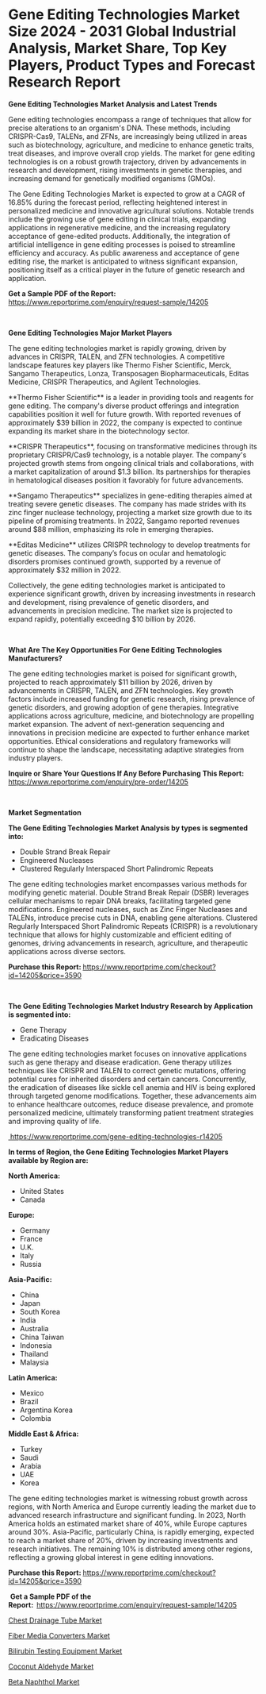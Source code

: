 <p><h1>Gene Editing Technologies Market Size 2024 - 2031 Global Industrial Analysis, Market Share, Top Key Players, Product Types and Forecast Research Report</h1></p><p><strong>Gene Editing Technologies Market Analysis and Latest Trends</strong></p>
<p><p>Gene editing technologies encompass a range of techniques that allow for precise alterations to an organism's DNA. These methods, including CRISPR-Cas9, TALENs, and ZFNs, are increasingly being utilized in areas such as biotechnology, agriculture, and medicine to enhance genetic traits, treat diseases, and improve overall crop yields. The market for gene editing technologies is on a robust growth trajectory, driven by advancements in research and development, rising investments in genetic therapies, and increasing demand for genetically modified organisms (GMOs).</p><p>The Gene Editing Technologies Market is expected to grow at a CAGR of 16.85% during the forecast period, reflecting heightened interest in personalized medicine and innovative agricultural solutions. Notable trends include the growing use of gene editing in clinical trials, expanding applications in regenerative medicine, and the increasing regulatory acceptance of gene-edited products. Additionally, the integration of artificial intelligence in gene editing processes is poised to streamline efficiency and accuracy. As public awareness and acceptance of gene editing rise, the market is anticipated to witness significant expansion, positioning itself as a critical player in the future of genetic research and application.</p></p>
<p><strong>Get a Sample PDF of the Report:&nbsp;</strong> <a href="https://www.reportprime.com/enquiry/request-sample/14205?utm_campaign=1285&utm_medium=2&utm_source=Github&utm_content=ia&utm_term=11102024&utm_id=gene-editing-technologies">https://www.reportprime.com/enquiry/request-sample/14205</a></p>
<p>&nbsp;</p>
<p><strong>Gene Editing Technologies Major Market Players</strong></p>
<p><p>The gene editing technologies market is rapidly growing, driven by advances in CRISPR, TALEN, and ZFN technologies. A competitive landscape features key players like Thermo Fisher Scientific, Merck, Sangamo Therapeutics, Lonza, Transposagen Biopharmaceuticals, Editas Medicine, CRISPR Therapeutics, and Agilent Technologies.</p><p>**Thermo Fisher Scientific** is a leader in providing tools and reagents for gene editing. The company's diverse product offerings and integration capabilities position it well for future growth. With reported revenues of approximately $39 billion in 2022, the company is expected to continue expanding its market share in the biotechnology sector.</p><p>**CRISPR Therapeutics**, focusing on transformative medicines through its proprietary CRISPR/Cas9 technology, is a notable player. The company's projected growth stems from ongoing clinical trials and collaborations, with a market capitalization of around $1.3 billion. Its partnerships for therapies in hematological diseases position it favorably for future advancements.</p><p>**Sangamo Therapeutics** specializes in gene-editing therapies aimed at treating severe genetic diseases. The company has made strides with its zinc finger nuclease technology, projecting a market size growth due to its pipeline of promising treatments. In 2022, Sangamo reported revenues around $88 million, emphasizing its role in emerging therapies.</p><p>**Editas Medicine** utilizes CRISPR technology to develop treatments for genetic diseases. The company’s focus on ocular and hematologic disorders promises continued growth, supported by a revenue of approximately $32 million in 2022.</p><p>Collectively, the gene editing technologies market is anticipated to experience significant growth, driven by increasing investments in research and development, rising prevalence of genetic disorders, and advancements in precision medicine. The market size is projected to expand rapidly, potentially exceeding $10 billion by 2026.</p></p>
<p>&nbsp;</p>
<p><strong>What Are The Key Opportunities For Gene Editing Technologies Manufacturers?</strong></p>
<p><p>The gene editing technologies market is poised for significant growth, projected to reach approximately $11 billion by 2026, driven by advancements in CRISPR, TALEN, and ZFN technologies. Key growth factors include increased funding for genetic research, rising prevalence of genetic disorders, and growing adoption of gene therapies. Integrative applications across agriculture, medicine, and biotechnology are propelling market expansion. The advent of next-generation sequencing and innovations in precision medicine are expected to further enhance market opportunities. Ethical considerations and regulatory frameworks will continue to shape the landscape, necessitating adaptive strategies from industry players.</p></p>
<p><strong>Inquire or Share Your Questions If Any Before Purchasing This Report:</strong> <a href="https://www.reportprime.com/enquiry/pre-order/14205?utm_campaign=1285&utm_medium=2&utm_source=Github&utm_content=ia&utm_term=11102024&utm_id=gene-editing-technologies">https://www.reportprime.com/enquiry/pre-order/14205</a></p>
<p>&nbsp;</p>
<p><strong>Market Segmentation</strong></p>
<p><strong>The Gene Editing Technologies Market Analysis by types is segmented into:</strong></p>
<p><ul><li>Double Strand Break Repair</li><li>Engineered Nucleases</li><li>Clustered Regularly Interspaced Short Palindromic Repeats</li></ul></p>
<p><p>The gene editing technologies market encompasses various methods for modifying genetic material. Double Strand Break Repair (DSBR) leverages cellular mechanisms to repair DNA breaks, facilitating targeted gene modifications. Engineered nucleases, such as Zinc Finger Nucleases and TALENs, introduce precise cuts in DNA, enabling gene alterations. Clustered Regularly Interspaced Short Palindromic Repeats (CRISPR) is a revolutionary technique that allows for highly customizable and efficient editing of genomes, driving advancements in research, agriculture, and therapeutic applications across diverse sectors.</p></p>
<p><strong>Purchase this Report:&nbsp;</strong><a href="https://www.reportprime.com/checkout?id=14205&price=3590&utm_campaign=1285&utm_medium=2&utm_source=Github&utm_content=ia&utm_term=11102024&utm_id=gene-editing-technologies">https://www.reportprime.com/checkout?id=14205&price=3590</a></p>
<p>&nbsp;</p>
<p><strong>The Gene Editing Technologies Market Industry Research by Application is segmented into:</strong></p>
<p><ul><li>Gene Therapy</li><li>Eradicating Diseases</li></ul></p>
<p><p>The gene editing technologies market focuses on innovative applications such as gene therapy and disease eradication. Gene therapy utilizes techniques like CRISPR and TALEN to correct genetic mutations, offering potential cures for inherited disorders and certain cancers. Concurrently, the eradication of diseases like sickle cell anemia and HIV is being explored through targeted genome modifications. Together, these advancements aim to enhance healthcare outcomes, reduce disease prevalence, and promote personalized medicine, ultimately transforming patient treatment strategies and improving quality of life.</p></p>
<p><a href="https://www.reportprime.com/gene-editing-technologies-r14205?utm_campaign=1285&utm_medium=2&utm_source=Github&utm_content=ia&utm_term=11102024&utm_id=gene-editing-technologies">&nbsp;https://www.reportprime.com/gene-editing-technologies-r14205</a></p>
<p><strong>In terms of Region, the Gene Editing Technologies Market Players available by Region are:</strong></p>
<p>
    <p> <strong> North America: </strong>
        <ul>
            <li>United States</li>
            <li>Canada</li>
        </ul>
        </p> 
    <p> <strong> Europe: </strong>
        <ul>
            <li>Germany</li>
            <li>France</li>
            <li>U.K.</li>
            <li>Italy</li>
            <li>Russia</li>
        </ul>
        </p> 
    <p> <strong> Asia-Pacific: </strong>
        <ul>
            <li>China</li>
            <li>Japan</li>
            <li>South Korea</li>
            <li>India</li>
            <li>Australia</li>
            <li>China Taiwan</li>
            <li>Indonesia</li>
            <li>Thailand</li>
            <li>Malaysia</li>
        </ul>
        </p> 
    <p> <strong> Latin America: </strong>
        <ul>
            <li>Mexico</li>
            <li>Brazil</li>
            <li>Argentina Korea</li>
            <li>Colombia</li>
        </ul>
        </p> 
    <p> <strong> Middle East & Africa: </strong>
        <ul>
            <li>Turkey</li>
            <li>Saudi</li>
            <li>Arabia</li>
            <li>UAE</li>
            <li>Korea</li>
        </ul>
    </p>
    </p>
<p><p>The gene editing technologies market is witnessing robust growth across regions, with North America and Europe currently leading the market due to advanced research infrastructure and significant funding. In 2023, North America holds an estimated market share of 40%, while Europe captures around 30%. Asia-Pacific, particularly China, is rapidly emerging, expected to reach a market share of 20%, driven by increasing investments and research initiatives. The remaining 10% is distributed among other regions, reflecting a growing global interest in gene editing innovations.</p></p>
<p><strong>Purchase this Report: </strong><a href="https://www.reportprime.com/checkout?id=14205&price=3590&utm_campaign=1285&utm_medium=2&utm_source=Github&utm_content=ia&utm_term=11102024&utm_id=gene-editing-technologies">https://www.reportprime.com/checkout?id=14205&price=3590</a></p>
<p>&nbsp;<strong>Get a Sample PDF of the Report:&nbsp;&nbsp;</strong><a href="https://www.reportprime.com/enquiry/request-sample/14205?utm_campaign=1285&utm_medium=2&utm_source=Github&utm_content=ia&utm_term=11102024&utm_id=gene-editing-technologies">https://www.reportprime.com/enquiry/request-sample/14205</a></p>
<p><strong></strong></p>
<p><p><a href="https://www.linkedin.com/pulse/chest-drainage-tube-market-consolidation-impact-structure-o8jye?utm_campaign=1285&utm_medium=2&utm_source=Github&utm_content=ia&utm_term=11102024&utm_id=gene-editing-technologies">Chest Drainage Tube Market</a></p><p><a href="https://issuu.com/reportprime-2/docs/fiber-media-converters-market-size-_984fb28c83cc4f?utm_campaign=1285&utm_medium=2&utm_source=Github&utm_content=ia&utm_term=11102024&utm_id=gene-editing-technologies">Fiber Media Converters Market</a></p><p><a href="https://www.linkedin.com/pulse/emerging-bilirubin-testing-equipment-market-opportunities-5glke?utm_campaign=1285&utm_medium=2&utm_source=Github&utm_content=ia&utm_term=11102024&utm_id=gene-editing-technologies">Bilirubin Testing Equipment Market</a></p><p><a href="https://www.linkedin.com/pulse/coconut-aldehyde-market-size-share-trends-analysis-report-end-rzhfe?utm_campaign=1285&utm_medium=2&utm_source=Github&utm_content=ia&utm_term=11102024&utm_id=gene-editing-technologies">Coconut Aldehyde Market</a></p><p><a href="https://www.linkedin.com/pulse/global-beta-naphthol-market-share-growth-opportunities-size-growing-nodbe?utm_campaign=1285&utm_medium=2&utm_source=Github&utm_content=ia&utm_term=11102024&utm_id=gene-editing-technologies">Beta Naphthol Market</a></p></p>